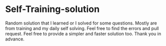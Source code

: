 # Self-Training-solution
Random solution that I learned or I solved for some questions.
Mostly are from training and my daily self solving.
Feel free to find the errors and pull request. Feel free to provide a simpler and faster solution too. Thank you in advance.
